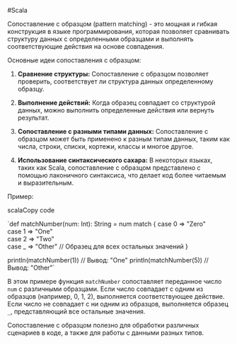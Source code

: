 
#Scala 

Сопоставление с образцом (pattern matching) - это мощная и гибкая конструкция в языке программирования, которая позволяет сравнивать структуру данных с определенными образцами и выполнять соответствующие действия на основе совпадения.

Основные идеи сопоставления с образцом:

1. **Сравнение структуры:** Сопоставление с образцом позволяет проверить, соответствует ли структура данных определенному образцу.
    
2. **Выполнение действий:** Когда образец совпадает со структурой данных, можно выполнить определенные действия или вернуть результат.
    
3. **Сопоставление с разными типами данных:** Сопоставление с образцом может быть применено к разным типам данных, таким как числа, строки, списки, кортежи, классы и многое другое.
    
4. **Использование синтаксического сахара:** В некоторых языках, таких как Scala, сопоставление с образцом представлено с помощью лаконичного синтаксиса, что делает код более читаемым и выразительным.
    

Пример:

scalaCopy code

`def matchNumber(num: Int): String = num match { 
case 0 => "Zero"   
case 1 => "One"    
case 2 => "Two"   
case _ => "Other"  // Образец для всех остальных значений 
}

println(matchNumber(1))   // Вывод: "One" println(matchNumber(5))   // Вывод: "Other"`

В этом примере функция `matchNumber` сопоставляет переданное число `num` с различными образцами. Если число совпадает с одним из образцов (например, 0, 1, 2), выполняется соответствующее действие. Если число не совпадает с ни одним из образцов, выполняется образец `_`, представляющий все остальные значения.

Сопоставление с образцом полезно для обработки различных сценариев в коде, а также для работы с данными разных типов.